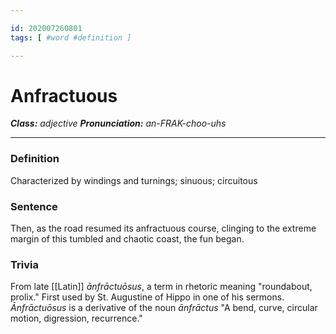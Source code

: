 ```yaml
---

id: 202007260801
tags: [ #word #definition ]

---
```


# Anfractuous
**_Class:_** *adjective*
**_Pronunciation:_** *an-FRAK-choo-uhs*

---

### Definition
Characterized by windings and turnings; sinuous; circuitous

### Sentence
Then, as the road resumed its anfractuous course, clinging to the extreme margin of this tumbled and chaotic coast, the fun began.

### Trivia
From late [[Latin]] *ānfrāctuōsus*, a term in rhetoric meaning "roundabout, prolix." First used by St. Augustine of Hippo in one of his sermons. *Ānfrāctuōsus* is a derivative of the noun *ānfrāctus* "A bend, curve, circular motion, digression, recurrence."